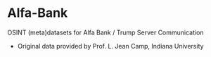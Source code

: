 # Alfa-Bank
OSINT (meta)datasets for Alfa Bank / Trump Server Communication
- Original data provided by Prof. L. Jean Camp, Indiana University
